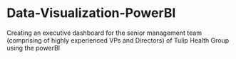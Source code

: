 # Data-Visualization-PowerBI

Creating an executive dashboard for the senior management team (comprising of highly experienced VPs and Directors) of Tulip Health Group using the powerBI 
